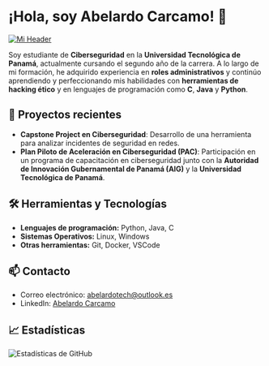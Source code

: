 # ¡Hola, soy Abelardo Carcamo! 👋

[![Mi Header](https://github.com/AbelardoCarcamo/AbelardoCarcamo/blob/main/images/header.png)](https://github.com/AbelardoCarcamo)

Soy estudiante de **Ciberseguridad** en la **Universidad Tecnológica de Panamá**, actualmente cursando el segundo año de la carrera. A lo largo de mi formación, he adquirido experiencia en **roles administrativos** y continúo aprendiendo y perfeccionando mis habilidades con **herramientas de hacking ético** y en lenguajes de programación como **C**, **Java** y **Python**.

## 🚀 Proyectos recientes

- **Capstone Project en Ciberseguridad**: Desarrollo de una herramienta para analizar incidentes de seguridad en redes.
- **Plan Piloto de Aceleración en Ciberseguridad (PAC)**: Participación en un programa de capacitación en ciberseguridad junto con la **Autoridad de Innovación Gubernamental de Panamá (AIG)** y la **Universidad Tecnológica de Panamá**.

## 🛠️ Herramientas y Tecnologías

- **Lenguajes de programación:** Python, Java, C
- **Sistemas Operativos:** Linux, Windows
- **Otras herramientas:** Git, Docker, VSCode

## 📫 Contacto

- Correo electrónico: [abelardotech@outlook.es](mailto:abelardotech@outlook.es)
- LinkedIn: [Abelardo Carcamo](https://www.linkedin.com/in/abelardocb/)

## 📈 Estadísticas

![Estadísticas de GitHub](https://github-readme-stats.vercel.app/api?username=AbelardoCarcamo&show_icons=true&hide_title=true&count_private=true&hide=prs)
